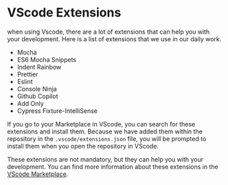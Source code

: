 # VScode Extensions

when using Vscode, there are a lot of extensions that can help you with your development. Here is a list of extensions that we use in our daily work.

- Mocha
- ES6 Mocha Snippets
- Indent Rainbow
- Prettier
- Eslint
- Console Ninja
- Github Copilot
- Add Only
- Cypress Fixture-IntelliSense

If you go to your Marketplace in VScode, you can search for these extensions and install them. Because we have added them within the repository in the `.vscode/extensions.json` file, you will be prompted to install them when you open the repository in VScode.

These extensions are not mandatory, but they can help you with your development. You can find more information about these extensions in the [VScode Marketplace](https://marketplace.visualstudio.com/).

